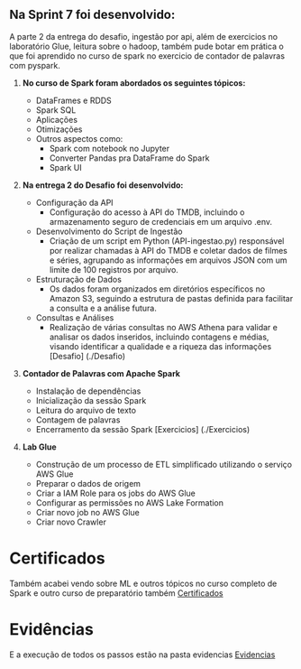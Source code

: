 ## Na Sprint 7 foi desenvolvido:

A parte 2 da entrega do desafio, ingestão por api, além de exercicios no laboratório Glue, leitura sobre o hadoop, também pude botar em prática o que foi aprendido no curso de spark no exercicio de contador de palavras com pyspark.

1. **No curso de Spark foram abordados os seguintes tópicos:**
    - DataFrames e RDDS
    - Spark SQL
    - Aplicações
    - Otimizações
    - Outros aspectos como:
        - Spark com notebook no Jupyter
        - Converter Pandas pra DataFrame do Spark
        - Spark UI

2. **Na entrega 2 do Desafio foi desenvolvido:**
    - Configuração da API 
        - Configuração do acesso à API do TMDB, incluindo o armazenamento seguro de credenciais em um arquivo .env.
    - Desenvolvimento do Script de Ingestão 
        - Criação de um script em Python (API-ingestao.py) responsável por realizar chamadas à API do TMDB e coletar dados de filmes e séries, agrupando as informações em arquivos JSON com um limite de 100 registros por arquivo.
    - Estruturação de Dados
        - Os dados foram organizados em diretórios específicos no Amazon S3, seguindo a estrutura de pastas definida para facilitar a consulta e a análise futura.
    - Consultas e Análises 
        - Realização de várias consultas no AWS Athena para validar e analisar os dados inseridos, incluindo contagens e médias, visando identificar a qualidade e a riqueza das informações
[Desafio] (./Desafio)

3. **Contador de Palavras com Apache Spark**
    - Instalação de dependências
    - Inicialização da sessão Spark
    - Leitura do arquivo de texto
    - Contagem de palavras
    - Encerramento da sessão Spark
[Exercicios] (./Exercicios)

4. **Lab Glue**
    - Construção de um processo de ETL simplificado utilizando o serviço AWS Glue
    - Preparar o dados de origem
    - Criar a IAM Role para os jobs do AWS Glue
    - Configurar as permissões no AWS Lake Formation
    - Criar novo job no AWS Glue
    - Criar novo Crawler

# Certificados
Também acabei vendo sobre ML e outros tópicos no curso completo de Spark e outro curso de preparatório também
[Certificados](./Certificados)

# Evidências
E a execução de todos os passos estão na pasta evidencias
[Evidencias](./Evidencias)


